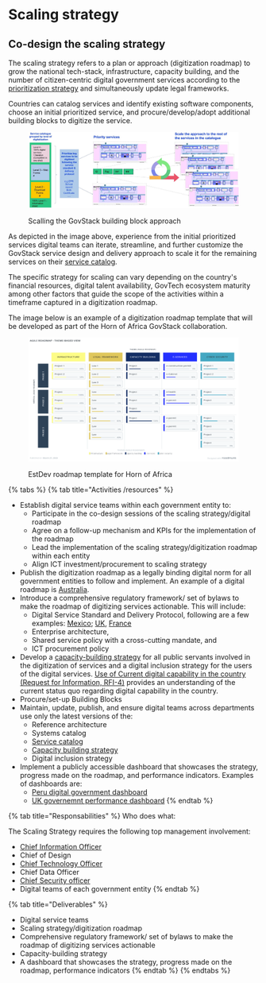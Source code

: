 # Scaling strategy

## &#x20;Co-design the scaling strategy

The scaling strategy refers to a plan or approach (digitization roadmap) to grow the national tech-stack, infrastructure, capacity building, and the number of citizen-centric digital government services according to the [prioritization strategy](https://app.gitbook.com/o/pxmRWOPoaU8fUAbbcrus/s/4D3oEcPGpYoKnwkQmCzJ/\~/changes/501/govstack-implementation-playbook/adopt-govstack/copy-of-service-prioritization) and simultaneously update legal frameworks.

Countries can catalog services and identify existing software components, choose an initial prioritized service, and procure/develop/adopt additional building blocks to digitize the service.&#x20;

<figure><img src="../.gitbook/assets/Kenya HoA Kick Off Workshop Nov 2022 - Mombasa  (1).jpg" alt=""><figcaption><p>Scalling the GovStack building block approach</p></figcaption></figure>

As depicted in the image above, experience from the initial prioritized services digital teams can iterate, streamline, and further customize the GovStack service design and delivery approach to scale it for the remaining services on their [service catalog](https://app.gitbook.com/o/pxmRWOPoaU8fUAbbcrus/s/4D3oEcPGpYoKnwkQmCzJ/\~/changes/501/govstack-implementation-playbook/adopt-govstack/service-catalog).

The specific strategy for scaling can vary depending on the country's financial resources, digital talent availability, GovTech ecosystem maturity among other factors that guide the scope of the activities within a timeframe captured in a digitization roadmap.&#x20;

The image below is an example of a digitization roadmap template that will be developed as part of the Horn of Africa GovStack collaboration. &#x20;

<figure><img src="../.gitbook/assets/Roadmap Estdev.png" alt=""><figcaption><p>EstDev roadmap template for Horn of Africa </p></figcaption></figure>

{% tabs %}
{% tab title="Activities /resources" %}
* Establish digital service teams within each government entity to:
  * Participate in the co-design sessions of the scaling strategy/digital roadmap
  * Agree on a follow-up mechanism and KPIs for the implementation of the roadmap
  * Lead the implementation of the scaling strategy/digitization roadmap within each entity
  * Align ICT investment/procurement to scaling strategy
* Publish the digitization roadmap as a legally binding digital norm for all government entities to follow and implement. An example of a digital roadmap is [Australia](https://www.dta.gov.au/sites/default/files/2021-12/Digital%20Government%20Strategy\_web-ready\_FA.pdf).
* Introduce a comprehensive regulatory framework/ set of bylaws to make the roadmap of digitizing services actionable. This will include:
  * Digital Service Standard and Delivery Protocol, following are a few examples: [Mexico](http://127.0.0.1:5000/o/pxmRWOPoaU8fUAbbcrus/s/zdXe8NbIMZIv5sydPBf6/); [UK](https://www.gov.uk/service-manual), [France](https://www.systeme-de-design.gouv.fr/)
  * Enterprise architecture,&#x20;
  * Shared service policy with a cross-cutting mandate, and
  * ICT procurement policy
* Develop a [capacity-building strategy](learning-and-exchange/capacity-development/capacity-building-framework.md) for all public servants involved in the digitization of services and a digital inclusion strategy for the users of the digital services. [Use of Current digital capability in the country (Request for Information, RFI-4)](https://govstack.gitbook.io/implementation-playbook/guide-de-mise-en-oeuvre-de-govstack/apprentissage-et-echange/artefacts#current-digital-capability-in-country-request-for-information-rfi-4) provides an understanding of the current status quo regarding digital capability in the country.
* Procure/set-up Building Blocks
* Maintain, update, publish, and ensure digital teams across departments use only the latest versions of the:
  * Reference architecture
  * Systems catalog
  * [Service catalog](https://app.gitbook.com/o/pxmRWOPoaU8fUAbbcrus/s/4D3oEcPGpYoKnwkQmCzJ/\~/changes/501/govstack-implementation-playbook/adopt-govstack/service-catalog)
  * [Capacity building strategy](learning-and-exchange/capacity-development/capacity-building-framework.md)
  * Digital inclusion strategy
* Implement a publicly accessible dashboard that showcases the strategy, progress made on the roadmap, and performance indicators. Examples of dashboards are:
  * [Peru digital government dashboard](https://indicadores.digital.gob.pe/)
  * [UK governemnt performance dashboard](https://webarchive.nationalarchives.gov.uk/ukgwa/20210315084926/https://www.gov.uk/performance)
{% endtab %}

{% tab title="Responsabilities" %}
Who does what:

The Scaling Strategy requires the following top management involvement:

* [Chief Information Officer](https://govstack.gitbook.io/implementation-playbook/govstack-implementation-playbook/annex/govstack-user-profiles-taxonomy#chief-information-officer)
* Chief of Design
* [Chief Technology Officer](https://govstack.gitbook.io/implementation-playbook/govstack-implementation-playbook/annex/govstack-user-profiles-taxonomy#chief-technology-officer)
* Chief Data Officer
* [Chief Security officer](https://govstack.gitbook.io/implementation-playbook/govstack-implementation-playbook/annex/govstack-user-profiles-taxonomy#chief-security-information-officer-ciso)
* Digital teams of each government entity
{% endtab %}

{% tab title="Deliverables" %}
* Digital service teams
* Scaling strategy/digitization roadmap
* Comprehensive regulatory framework/ set of bylaws to make the roadmap of digitizing services actionable
* Capacity-building strategy
* A dashboard that showcases the strategy, progress made on the roadmap, performance indicators
{% endtab %}
{% endtabs %}
